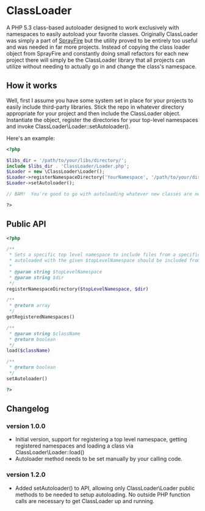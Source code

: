 # ClassLoader

A PHP 5.3 class-based autoloader designed to work exclusively with namespaces to
easily autoload your favorite classes.  Originally ClassLoader was simply a part
of [SprayFire](http://github.com/cspray/SprayFire) but the utility proved to be
entirely too useful and was needed in far more projects.  Instead of copying the
class loader object from SprayFire and constantly doing small refactors for each
new project there will simply be the ClassLoader library that all projects can
utilize without needing to actually go in and change the class's namespace.

## How it works

Well, first I assume you have some system set in place for your projects to easily
include third-party libraries.  Stick the repo in whatever directory appropriate
for your project and then include the ClassLoader object.  Instantiate the object,
register the directories for your top-level namespaces and invoke ClassLoader\Loader::setAutoloader().

Here's an example:

```php
<?php

$libs_dir = '/path/to/your/libs/directory/';
include $libs_dir . 'ClassLoader/Loader.php';
$Loader = new \ClassLoader\Loader();
$Loader->registerNamespaceDirectory('YourNamespace', '/path/to/your/dir/holding/namespace');
$Loader->setAutoloader();

// BAM!  You're good to go with autoloading whatever new classes are needed by your scripts.

?>
```

## Public API

```php
<?php

/**
 * Sets a specific top level namespace to include files from a specific directory; all classes
 * autoloaded with the given $topLevelNamespace should be included from $dir.
 *
 * @param string $topLevelNamespace
 * @param string $dir
 */
registerNamespaceDirectory($topLevelNamespace, $dir)

/**
 * @return array
 */
getRegisteredNamespaces()

/**
 * @param string $className
 * @return boolean
 */
load($className)

/**
 * @return boolean
 */
setAutoloader()

?>
```

## Changelog

### version 1.0.0

- Initial version, support for registering a top level namespace, getting registered
namespaces and loading a class via ClassLoader\Loader::load()
- Autoloader method needs to be set manually by your calling code.

### version 1.2.0

- Added setAutoloader() to API, allowing only ClassLoader\Loader public methods
to be needed to setup autoloading.  No outside PHP function calls are necessary
to get ClassLoader up and running.